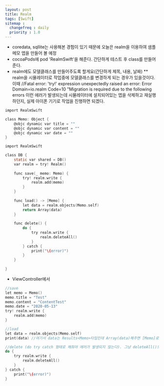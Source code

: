 ```yaml
---
layout: post
title: Realm
tags: [Swift]
sitemap :
  changefreq : daily
  priority : 1.0
---
```


- coredata, sqllite는 사용해본 경험이 있기 때문에 오늘은 realm을 이용하여 샘플 메모 앱을 만들어 볼 예정
- cocoaPods에 pod 'RealmSwift'을 해준다. 간단하게 테스트 후 class를 만들어준다.
- realm에도 모델클래스를 만들어주도록 할게요(간단하게 제목, 내용, 날짜)
** realm을 시뮬레이터로 작업중에 모델클래스를 변경하게 되는 경우가 있을것이다. 이때
//Fatal error: 'try!' expression unexpectedly raised an error: Error Domain=io.realm Code=10 "Migration is required due to the following errors
이런 에러가 발생되는데 시뮬레이터에 설치되어있는 앱을 삭제하고 재실행 하던지, 실제 아이폰 기기로 작업을 진행하면 되겠다.

```c
import RealmSwift

class Memo: Object {
    @objc dynamic var title = ""
    @objc dynamic var content = ""
    @objc dynamic var date = ""
}
```

```c
import RealmSwift

class DB {
    static var shared = DB()
    var realm = try! Realm()
    
    func save(_ memo: Memo) {
        try! realm.write {
            realm.add(memo)
        }
    }
    
    func load() -> [Memo] {
        let data = realm.objects(Memo.self)
        return Array(data)
    }
    
    func delete() {
        do {
            try realm.write {
                realm.deleteAll()
            }
        } catch {
            print("\(error)")
        }
    }
    
}
```

- ViewController에서
```c
//save
let memo = Memo()
memo.title = "Test"
memo.content = "ContentTest"
memo.date = "2020-05-13"
try! realm.write {
    realm.add(memo)
}

//load
let data = realm.objects(Memo.self)
print(data) //여기서 data는 Results<Memo>타입인데 Array(data)해주면 [Memo]로 변경된다.

//delete (do try catch 형태로 해줘야 에러가 발생되지 않는다). 그냥 deleteAll()으로 하면 안됨
do {
    try realm.write {
        realm.deleteAll()
    }
} catch {
    print("\(error)")
}
```





